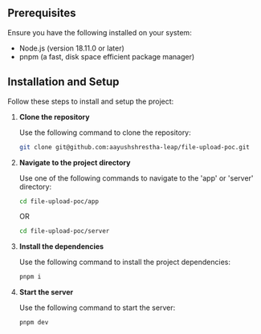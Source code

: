 ## Prerequisites

Ensure you have the following installed on your system:

- Node.js (version 18.11.0 or later)
- pnpm (a fast, disk space efficient package manager)

## Installation and Setup

Follow these steps to install and setup the project:

1. **Clone the repository**

   Use the following command to clone the repository:

   ```bash
   git clone git@github.com:aayushshrestha-leap/file-upload-poc.git
   ```

2. **Navigate to the project directory**

   Use one of the following commands to navigate to the 'app' or 'server' directory:

   ```bash
   cd file-upload-poc/app
   ```

   OR

   ```bash
   cd file-upload-poc/server
   ```

3. **Install the dependencies**

   Use the following command to install the project dependencies:

   ```bash
   pnpm i
   ```

4. **Start the server**

   Use the following command to start the server:

   ```bash
   pnpm dev
   ```

